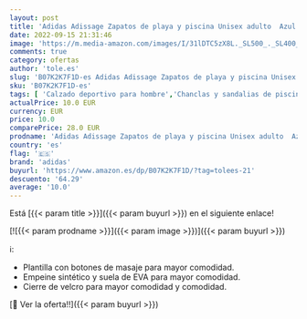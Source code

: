 ```yaml
---
layout: post
title: 'Adidas Adissage Zapatos de playa y piscina Unisex adulto  Azul  Azul 000   47 EU  12 UK '
date: 2022-09-15 21:31:46
image: 'https://m.media-amazon.com/images/I/31lDTC5zX8L._SL500_._SL400_.jpg'
comments: true
category: ofertas
author: 'tole.es'
slug: 'B07K2K7F1D-es Adidas Adissage Zapatos de playa y piscina Unisex adulto...'
sku: 'B07K2K7F1D-es'
tags: [ 'Calzado deportivo para hombre','Chanclas y sandalias de piscina para hombre','Zapatillas y calzado deportivo para hombre','Zapatos','Zapatos para hombre','Zapatos y complementos','adidas','zapatos','🇪🇸', ]
actualPrice: 10.0 EUR
currency: EUR
price: 10.0
comparePrice: 28.0 EUR
prodname: 'Adidas Adissage Zapatos de playa y piscina Unisex adulto  Azul  Azul 000   47 EU  12 UK '
country: 'es'
flag: '🇪🇸'
brand: 'adidas'
buyurl: 'https://www.amazon.es/dp/B07K2K7F1D/?tag=tolees-21'
descuento: '64.29'
average: '10.0'
---
```


Está [{{< param title >}}]({{< param buyurl >}}) en el siguiente enlace!

[![{{< param prodname >}}]({{< param image >}})]({{< param buyurl >}})

ℹ️:

- Plantilla con botones de masaje para mayor comodidad.
- Empeine sintético y suela de EVA para mayor comodidad.
- Cierre de velcro para mayor comodidad y comodidad.

[🛒 Ver la oferta!!]({{< param buyurl >}})
